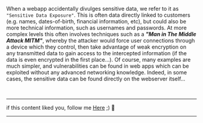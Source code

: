 When a webapp accidentally divulges sensitive data, we refer to it as ```"Sensitive Data Exposure"```. 
This is often data directly linked to customers (e.g. names, dates-of-birth, financial information, etc), 
but could also be more technical information, such as usernames and passwords. At more complex levels this often involves techniques such as a ***"Man in The Middle Attack MITM"***, 
whereby the attacker would force user connections through a device which they control, then take advantage of weak encryption on any transmitted data to gain access to the intercepted information (if the data is even encrypted in the first place...). Of course, many examples are much simpler, and vulnerabilities can be found in web apps which can be exploited without any advanced networking knowledge. Indeed, in some cases, the sensitive data can be found directly on the webserver itself...

<br>

******
if this content liked you, follow me [Here](https://github.com/4bo4yman) ;) :tada:
*****
